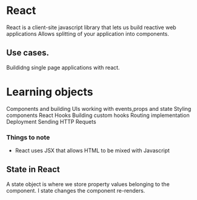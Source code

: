 # React
React is a client-site javascript library that lets us build reactive web applications 
Allows splitting of your application into components.

## Use cases.
Buildidng single page applications with react.

# Learning objects
Components and building UIs 
working with events,props and state 
Styling components 
React Hooks
Building custom hooks 
Routing implementation 
Deployment 
Sending HTTP Requets 

 ### Things to note
* React uses JSX that allows HTML to be mixed with Javascript

## State in React
A state object is where we store property values belonging to the component. I state changes the component re-renders.


